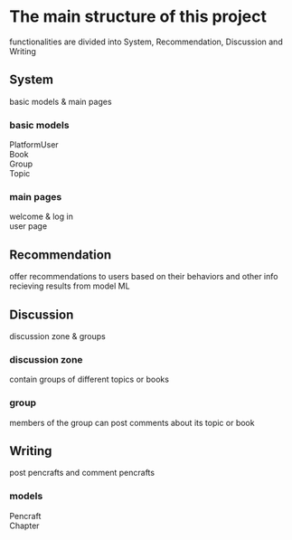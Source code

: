 # The main structure of this project
functionalities are divided into System, Recommendation, Discussion and Writing
## System
basic models & main pages  
### basic models
PlatformUser  
Book  
Group  
Topic    
### main pages
welcome & log in  
user page  
## Recommendation
offer recommendations to users based on their behaviors and other info  
recieving results from model ML  
## Discussion
discussion zone & groups  
### discussion zone
contain groups of different topics or books  
### group
members of the group can post comments about its topic or book  
## Writing
post pencrafts and comment pencrafts  
### models
Pencraft  
Chapter  